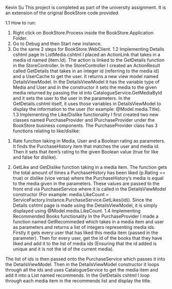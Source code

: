 Kevin Su
This project is completed as part of the university assignment.
It is an extension of the original BookStore code provided.

1.1 How to run:
1)	Right click on BookStore.Process inside the BookStore.Application Folder.
2)	Go to Debug and then Start new instance.
3)	Do the same 2 steps for BookStore.WebClient.
1.2 Implementing Details cshtml page
In ListMedia.cshtml I placed an ActionLink that takes in a media id named (item.Id). The action is linked to the GetDetails function in the StoreController.
In the StoreController I created an ActionResult called GetDetails that takes in an integer id (referring to the media id) and a UserCache to get the user. It returns a new view model named DetailsViewModel. 
In the DetailsViewModel it has the variable type of Media and User and in the constructor it sets the media to the given media returned by passing the id into CatalogueService.GetMediaById and it sets the user to the user in the parameters.
In the GetDetails.cshtml itself, it uses those variables in DetailsViewModel to display the information to the user (for example: @Model.media.Title). 
1.3 Implementing the Like/Dislike functionality
I first created two new classes named PurchaseProvider and IPurchaseProvider under the BookStore business components. The PurchaseProvider class has 3 functions relating to like/dislike:
1.	Rate function taking in Media, User and a Boolean rating as parameters. It finds the PurchaseHistory item that matches the user and media id. Then it sets that item’s rating to the given Boolean value (true for like and false for dislike).
 
2.	GetLike and GetDislike function taking in a media item. The function gets the total amount of times a PurchaseHistory has been liked (p.Rating == true) or dislike (vice versa) where the PurchaseHistory’s media is equal to the media given in the parameters. 
These values are passed to the front end via PurchaseService where it is called in the DetailsViewModel constructor (For example: media.LikeCount = ServiceFactory.Instance.PurchaseService.GetLikes(id)). Since the Details cshtml page is made using the DetailsViewModel, it is simply displayed using @Model.media.LikeCount. 
1.4 Implementing Recommended Books functionality
In the PurchaseProvider I made a function named GetRecommeded which takes in a media item and user as parameters and returns a list of integers representing media ids. Firstly it gets every user that has liked this media item (passed in the parameter). Then for every user, get the id of the books that they have liked and add it to the list of media ids (Ensuring that the id added is unique and it is not the id of the current media).
 
The list of ids is then passed onto the PurchaseService which passes it into the DetailsViewModel. Then in the DetailsViewModel constructor it loops through all the ids and uses CatalogueService to get the media item and add it into a List<Media> named recommends. In the GetDetails cshtml I loop through each media item in the recommends list and display the title.
